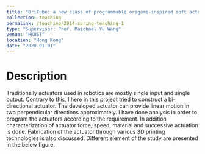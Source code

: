 ```yaml
---
title: "OriTube: a new class of programmable origami-inspired soft actuators"
collection: teaching
permalink: /teaching/2014-spring-teaching-1
type: "Supervisor: Prof. Maichael Yu Wang"
venue: "HKUST"
location: "Hong Kong"
date: "2020-01-01"
---
```



Description
===========

Traditionally actuators used in robotics are mostly single input and single output. Contrary to this, I here in this project tried to construct a bi-directional actuator. The developed actuator can provide linear motion in two perpendicular directions approximately. I have done analysis in order to program the actuators according to the requirement. In addition characterization of actuator force, speed, material and successive actuation is done. Fabrication of the actuator through various 3D printing technologies is also discussed. Different element of the study are presented in the below figure.
